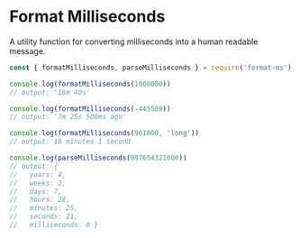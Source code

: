 # Format Milliseconds

A utility function for converting milliseconds into a human readable message.

```js
const { formatMilliseconds, parseMilliseconds } = require('format-ms')

console.log(formatMilliseconds(1000000))
// output: '16m 40s'

console.log(formatMilliseconds(-445500))
// output: '7m 25s 500ms ago'

console.log(formatMilliseconds(961000, 'long'))
// output: 16 minutes 1 second

console.log(parseMilliseconds(987654321000))
// output: {
//   years: 4,
//   weeks: 2,
//   days: 7,
//   hours: 28,
//   minutes: 25,
//   seconds: 21,
//   milliseconds: 0 }
```
